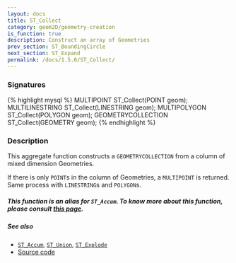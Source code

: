 ```yaml
---
layout: docs
title: ST_Collect
category: geom2D/geometry-creation
is_function: true
description: Construct an array of Geometries
prev_section: ST_BoundingCircle
next_section: ST_Expand
permalink: /docs/1.5.0/ST_Collect/
---
```


### Signatures

{% highlight mysql %}
MULTIPOINT         ST_Collect(POINT geom);
MULTILINESTRING    ST_Collect(LINESTRING geom);
MULTIPOLYGON       ST_Collect(POLYGON geom);
GEOMETRYCOLLECTION ST_Collect(GEOMETRY geom);
{% endhighlight %}

### Description

This aggregate function constructs a `GEOMETRYCOLLECTION` from a column of mixed dimension Geometries.

If there is only `POINT`s in the column of Geometries, a `MULTIPOINT` is returned. Same process with `LINESTRING`s and `POLYGON`s.

<div class="note warning">
  <h5>This function is an alias for <code>ST_Accum</code>. To know more about this function, please consult <a href="http://www.h2gis.org/docs/dev/ST_Accum/">this page</a>.</h5>
</div>




##### See also

* [`ST_Accum`](../ST_Accum), [`ST_Union`](../ST_Union), [`ST_Explode`](../ST_Explode)
* <a href="https://github.com/orbisgis/h2gis/blob/master/h2gis-functions/src/main/java/org/h2gis/functions/spatial/aggregate/ST_Collect.java" target="_blank">Source code</a>
